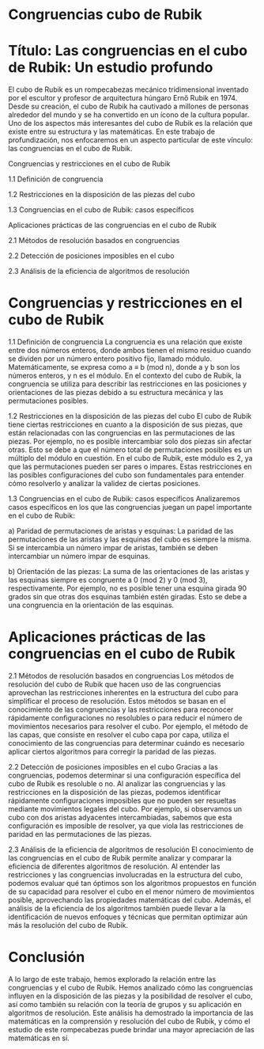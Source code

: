 # Congruencias cubo de Rubik

# Título: Las congruencias en el cubo de Rubik: Un estudio profundo


El cubo de Rubik es un rompecabezas mecánico tridimensional inventado por el escultor y profesor de arquitectura húngaro Ernő Rubik en 1974. Desde su creación, el cubo de Rubik ha cautivado a millones de personas alrededor del mundo y se ha convertido en un ícono de la cultura popular. Uno de los aspectos más interesantes del cubo de Rubik es la relación que existe entre su estructura y las matemáticas. En este trabajo de profundización, nos enfocaremos en un aspecto particular de este vínculo: las congruencias en el cubo de Rubik.

Congruencias y restricciones en el cubo de Rubik

1.1 Definición de congruencia

1.2 Restricciones en la disposición de las piezas del cubo

1.3 Congruencias en el cubo de Rubik: casos específicos

Aplicaciones prácticas de las congruencias en el cubo de Rubik

2.1 Métodos de resolución basados en congruencias

2.2 Detección de posiciones imposibles en el cubo

2.3 Análisis de la eficiencia de algoritmos de resolución


# Congruencias y restricciones en el cubo de Rubik

1.1 Definición de congruencia
La congruencia es una relación que existe entre dos números enteros, donde ambos tienen el mismo residuo cuando se dividen por un número entero positivo fijo, llamado módulo. Matemáticamente, se expresa como a ≡ b (mod n), donde a y b son los números enteros, y n es el módulo. En el contexto del cubo de Rubik, la congruencia se utiliza para describir las restricciones en las posiciones y orientaciones de las piezas debido a su estructura mecánica y las permutaciones posibles.

1.2 Restricciones en la disposición de las piezas del cubo
El cubo de Rubik tiene ciertas restricciones en cuanto a la disposición de sus piezas, que están relacionadas con las congruencias en las permutaciones de las piezas. Por ejemplo, no es posible intercambiar solo dos piezas sin afectar otras. Esto se debe a que el número total de permutaciones posibles es un múltiplo del módulo en cuestión. En el cubo de Rubik, este módulo es 2, ya que las permutaciones pueden ser pares o impares. Estas restricciones en las posibles configuraciones del cubo son fundamentales para entender cómo resolverlo y analizar la validez de ciertas posiciones.

1.3 Congruencias en el cubo de Rubik: casos específicos
Analizaremos casos específicos en los que las congruencias juegan un papel importante en el cubo de Rubik:

a) Paridad de permutaciones de aristas y esquinas: La paridad de las permutaciones de las aristas y las esquinas del cubo es siempre la misma. Si se intercambia un número impar de aristas, también se deben intercambiar un número impar de esquinas.

b) Orientación de las piezas: La suma de las orientaciones de las aristas y las esquinas siempre es congruente a 0 (mod 2) y 0 (mod 3), respectivamente. Por ejemplo, no es posible tener una esquina girada 90 grados sin que otras dos esquinas también estén giradas. Esto se debe a una congruencia en la orientación de las esquinas.


# Aplicaciones prácticas de las congruencias en el cubo de Rubik

2.1 Métodos de resolución basados en congruencias
Los métodos de resolución del cubo de Rubik que hacen uso de las congruencias aprovechan las restricciones inherentes en la estructura del cubo para simplificar el proceso de resolución. Estos métodos se basan en el conocimiento de las congruencias y las restricciones para reconocer rápidamente configuraciones no resolubles o para reducir el número de movimientos necesarios para resolver el cubo. Por ejemplo, el método de las capas, que consiste en resolver el cubo capa por capa, utiliza el conocimiento de las congruencias para determinar cuándo es necesario aplicar ciertos algoritmos para corregir la paridad de las piezas.

2.2 Detección de posiciones imposibles en el cubo
Gracias a las congruencias, podemos determinar si una configuración específica del cubo de Rubik es resoluble o no. Al analizar las congruencias y las restricciones en la disposición de las piezas, podemos identificar rápidamente configuraciones imposibles que no pueden ser resueltas mediante movimientos legales del cubo. Por ejemplo, si observamos un cubo con dos aristas adyacentes intercambiadas, sabemos que esta configuración es imposible de resolver, ya que viola las restricciones de paridad en las permutaciones de las piezas.

2.3 Análisis de la eficiencia de algoritmos de resolución
El conocimiento de las congruencias en el cubo de Rubik permite analizar y comparar la eficiencia de diferentes algoritmos de resolución. Al entender las restricciones y las congruencias involucradas en la estructura del cubo, podemos evaluar qué tan óptimos son los algoritmos propuestos en función de su capacidad para resolver el cubo en el menor número de movimientos posible, aprovechando las propiedades matemáticas del cubo. Además, el análisis de la eficiencia de los algoritmos también puede llevar a la identificación de nuevos enfoques y técnicas que permitan optimizar aún más la resolución del cubo de Rubik.


# Conclusión

A lo largo de este trabajo, hemos explorado la relación entre las congruencias y el cubo de Rubik. Hemos analizado cómo las congruencias influyen en la disposición de las piezas y la posibilidad de resolver el cubo, así como también su relación con la teoría de grupos y su aplicación en algoritmos de resolución. Este análisis ha demostrado la importancia de las matemáticas en la comprensión y resolución del cubo de Rubik, y cómo el estudio de este rompecabezas puede brindar una mayor apreciación de las matemáticas en sí.
